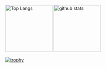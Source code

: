 <p align="left"> 
  <img alt="Top Langs" height="150px" src="https://github-readme-stats.vercel.app/api/top-langs/?username=F0gr1&layout=compact&count_private=true&show_icons=true&theme=tokyonight" />
  <img alt="github stats" height="150px" src="https://github-readme-stats.vercel.app/api?username=F0gr1&count_private=true&show_icons=true&show_icons=true&theme=tokyonight" />
</p>

[![trophy](https://github-profile-trophy.vercel.app/?username=F0gr1&theme=dark&column=7
)](https://github.com/ryo-ma/github-profile-trophy)
